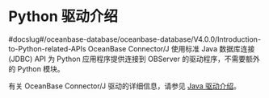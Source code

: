 # Python 驱动介绍
#docslug#/oceanbase-database/oceanbase-database/V4.0.0/Introduction-to-Python-related-APIs
OceanBase Connector/J 使用标准 Java 数据库连接 (JDBC) API 为 Python 应用程序提供连接到 OBServer 的驱动程序，不需要额外的 Python 模块。

有关 OceanBase Connector/J 驱动的详细信息，请参见 [Java 驱动介绍](t2184198.md#topic-2184198)。
